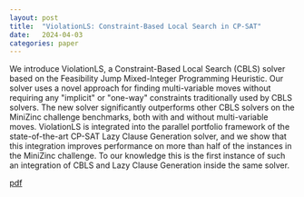 ```yaml
---
layout: post
title:  "ViolationLS: Constraint-Based Local Search in CP-SAT"
date:   2024-04-03
categories: paper
---
```

We introduce ViolationLS, a Constraint-Based Local Search (CBLS) solver based on the Feasibility Jump Mixed-Integer Programming Heuristic.
Our solver uses a novel approach for finding multi-variable moves without requiring any "implicit" or "one-way" constraints traditionally used by CBLS solvers.
The new solver significantly outperforms other CBLS solvers on the MiniZinc challenge benchmarks, both with and without multi-variable moves.
ViolationLS is integrated into the parallel portfolio framework of the state-of-the-art CP-SAT Lazy Clause Generation solver, and we show that this integration improves performance on more than half of the instances in the MiniZinc challenge.
To our knowledge this is the first instance of such an integration of CBLS and Lazy Clause Generation inside the same solver.

[pdf](/papers/ViolationLSPaper.pdf)

